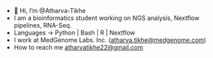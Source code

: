- 👋 Hi, I’m @Atharva-Tikhe
-  I am a bioinformatics student working on NGS analysis, Nextflow pipelines, RNA-Seq.
-  Languages -> Python | Bash | R | Nextflow
-  I work at MedGenome Labs. Inc. (atharva.tikhe@medgenome.com)
-  How to reach me atharvatikhe22@gmail.com
